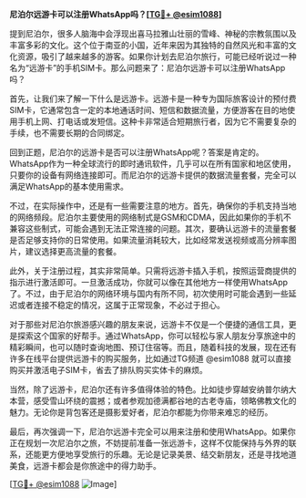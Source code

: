 **尼泊尔远游卡可以注册WhatsApp吗？[[TG💪+ @esim1088](https://t.me/s/esim1088)]**

提到尼泊尔，很多人脑海中会浮现出喜马拉雅山壮丽的雪峰、神秘的宗教氛围以及丰富多彩的文化。这个位于南亚的小国，近年来因为其独特的自然风光和丰富的文化资源，吸引了越来越多的游客。如果你计划去尼泊尔旅行，可能已经听说过一种名为“远游卡”的手机SIM卡。那么问题来了：尼泊尔远游卡可以注册WhatsApp吗？

首先，让我们来了解一下什么是远游卡。远游卡是一种专为国际旅客设计的预付费SIM卡，它通常包含一定的本地通话时间、短信和数据流量，方便游客在目的地使用手机上网、打电话或发短信。这种卡非常适合短期旅行者，因为它不需要复杂的手续，也不需要长期的合同绑定。

回到正题，尼泊尔的远游卡是否可以注册WhatsApp呢？答案是肯定的。WhatsApp作为一种全球流行的即时通讯软件，几乎可以在所有国家和地区使用，只要你的设备有网络连接即可。而尼泊尔的远游卡提供的数据流量套餐，完全可以满足WhatsApp的基本使用需求。

不过，在实际操作中，还是有一些需要注意的地方。首先，确保你的手机支持当地的网络频段。尼泊尔主要使用的网络制式是GSM和CDMA，因此如果你的手机不兼容这些制式，可能会遇到无法正常连接的问题。其次，要确认远游卡的流量套餐是否足够支持你的日常使用。如果流量消耗较大，比如经常发送视频或高分辨率图片，建议选择更高流量的套餐。

此外，关于注册过程，其实非常简单。只需将远游卡插入手机，按照运营商提供的指示进行激活即可。一旦激活成功，你就可以像在其他地方一样使用WhatsApp了。不过，由于尼泊尔的网络环境与国内有所不同，初次使用时可能会遇到一些延迟或者连接不稳定的情况，这属于正常现象，不必过于担心。

对于那些对尼泊尔旅游感兴趣的朋友来说，远游卡不仅是一个便捷的通信工具，更是探索这个国家的好帮手。通过WhatsApp，你可以轻松与家人朋友分享旅途中的精彩瞬间，也可以随时查询地图、预订住宿等。而且，随着科技的发展，现在还有许多在线平台提供远游卡的购买服务，比如通过TG频道 @esim1088 就可以直接购买并激活电子SIM卡，省去了排队购买实体卡的麻烦。

当然，除了远游卡，尼泊尔还有许多值得体验的特色。比如徒步穿越安纳普尔纳大本营，感受雪山环绕的震撼；或者参观加德满都谷地的古老寺庙，领略佛教文化的魅力。无论你是背包客还是摄影爱好者，尼泊尔都能为你带来难忘的经历。

最后，再次强调一下，尼泊尔远游卡完全可以用来注册和使用WhatsApp。如果你正在规划一次尼泊尔之旅，不妨提前准备一张远游卡，这样不仅能保持与外界的联系，还能更方便地享受旅行的乐趣。无论是记录美景、结交新朋友，还是寻找地道美食，远游卡都会是你旅途中的得力助手。

[[TG💪+ @esim1088](https://t.me/s/esim1088) ![Image](https://i.postimg.cc/4NQfJmqS/Snipaste-2025-05-13-00-14-12.png)]